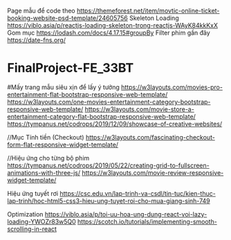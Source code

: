 Page mẫu để code theo 
https://themeforest.net/item/movtic-online-ticket-booking-website-psd-template/24605756
Skeleton Loading
https://viblo.asia/p/reactjs-loading-skeleton-trong-reactjs-WAyK84kkKxX
Gom mục 
https://lodash.com/docs/4.17.15#groupBy
Filter phim gần đây
https://date-fns.org/

# FinalProject-FE_33BT
#Mấy trang mẫu siêu xịn để lấy ý tưởng 
https://w3layouts.com/movies-pro-entertainment-flat-bootstrap-responsive-web-template/
https://w3layouts.com/one-movies-entertainment-category-bootstrap-responsive-web-template/
https://w3layouts.com/movie-store-a-entertainment-category-flat-bootstrap-responsive-web-template/
https://tympanus.net/codrops/2019/12/09/showcase-of-creative-websites/

//Mục Tính tiền (Checkout)
https://w3layouts.com/fascinating-checkout-form-flat-responsive-widget-template/

//Hiệu ứng cho từng bộ phim
https://tympanus.net/codrops/2019/05/22/creating-grid-to-fullscreen-animations-with-three-js/
https://w3layouts.com/movie-review-responsive-widget-template/

Hiệu ứng tuyết rơi
https://csc.edu.vn/lap-trinh-va-csdl/tin-tuc/kien-thuc-lap-trinh/hoc-html5-css3-hieu-ung-tuyet-roi-cho-mua-giang-sinh-749

Optimization
https://viblo.asia/p/toi-uu-hoa-ung-dung-react-voi-lazy-loading-YWOZr83w5Q0
https://scotch.io/tutorials/implementing-smooth-scrolling-in-react
